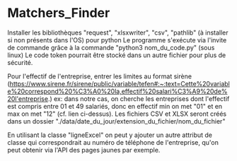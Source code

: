 # Matchers_Finder

Installer les bibliothèques "request", "xlsxwriter", "csv", "pathlib" (à installer si non présents dans l'OS) pour python
Le programme s'exécute via l'invite de commande grâce à la commande "python3 nom_du_code.py" (sous linux)
 Le code token pourrait être stocké dans un autre fichier pour plus de sécurité.

Pour l'effectif de l'entreprise, entrer les limites au format sirène (https://www.sirene.fr/sirene/public/variable/tefen#:~:text=Cette%20variable%20correspond%20%C3%A0%20la,effectif%20salari%C3%A9%20de%20l'entreprise.)
ex: dans notre cas, on cherche les entreprises dont l'effectif est compris entre 01 et 49 salariés, donc en effectif min on met "01" et en max on met "12" (cf. lien ci-dessus).
Les fichiers CSV et XLSX seront créés dans un dossier "./data/date_du_jour/extension_du_fichier/nom_du_fichier" 

En utilisant la classe "ligneExcel" on peut y ajouter un autre attribut de classe qui correspondrait au numéro de téléphone de l'entreprise, qu'on peut obtenir via l'API des pages jaunes par exemple.
